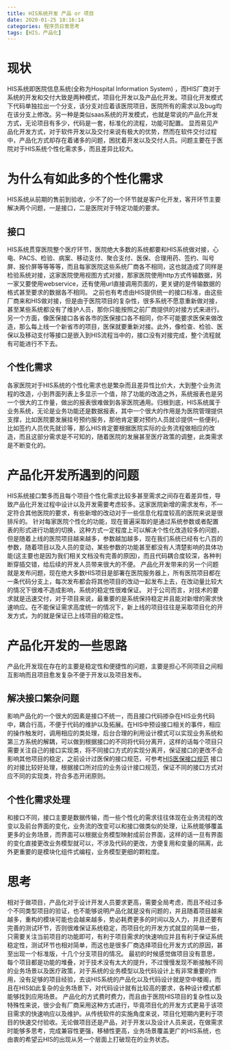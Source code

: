 ```yaml
---
title: HIS系统开发 产品 or 项目
date: 2020-01-25 18:16:14
categories: 程序员日常思考
tags: [HIS，产品化]
---
```

# 现状
HIS系统即医院信息系统(全称为Hospital Information System) ，而HIS厂商对于系统的开发和交付大致是两种模式，项目化开发以及产品化开发。项目化开发模式下代码单独拉出一个分支，该分支对应着该医院项目，医院所有的需求以及bug均在该分支上修改。另一种是类似saas系统的开发模式，也就是常说的产品化开发方式，无论项目有多少，代码是一套，标准化的流程，功能可配置。
显而易见产品化开发方式，对于软件开发以及交付来说有极大的优势，然而在软件交付过程中，产品化方式却存在着诸多的问题，困扰着开发以及交付人员。问题主要在于医院对于HIS系统个性化需求多，而且差异比较大。
<!--more-->
# 为什么有如此多的个性化需求
HIS系统从前期的售前到验收，少不了的一个环节就是客户化开发，客开环节主要解决两个问题，一是接口，二是医院对于特定功能的要求。
## 接口
HIS系统贯穿医院整个医疗环节，医院绝大多数的系统都要和HIS系统做对接，心电、PACS、检验、病案、移动支付、聚合支付、医保、合理用药、签约、叫号屏、报价屏等等等等，而且每家医院这些系统厂商各不相同，这也就造成了同样是检验系统对接，这家医院使用视图方式对接，那家医院使用http方式传输数据，另一家又要使用webservice，还有使用url直接调用页面的，更关键的是传输数据的格式甚至要求的数据各不相同。
之前也有考虑由HIS提供统一的接口标准，由这些厂商来和HIS做对接，但是由于医院项目的复杂性，很多系统不愿意重新做对接，甚至某些系统都没有了维护人员，那你只能按照之前厂商提供的对接方式来进行。另一个方面，像医保接口各省各市的医保接口各不相同，你不可能要求医保来做改造，那么每上线一个新省市的项目，医保就要重新对接。此外，像检查、检验、医保以及移动支付等接口是嵌入到HIS流程当中的，接口没有对接完成，整个流程就有可能进行不下去。
## 个性化需求
各家医院对于HIS系统的个性化需求也是繁杂而且差异性比价大，大到整个业务流程的改造，小到界面列表上多显示一个值，除了功能的改造之外，系统报表也是另一个很大的工作量，做出的报表很难做到各家医院通用。归根到底，HIS系统属于业务系统，无论是业务功能还是数据报表，其中一个很大的作用是为医院管理提供支撑，比如医院要发展挂号预约服务，那他肯定要对预约人员就诊提供一些便利，比如签约人员优先就诊等，那么HIS肯定要根据医院实际的业务流程做相应的改造，而且这部分需求是不可知的，随着医院的发展甚至医疗政策的调整，此类需求是不断变化的。
# 产品化开发所遇到的问题
HIS系统接口繁多而且每个项目个性化需求比较多甚至需求之间存在着差异性，导致产品化开发过程中设计以及开发需要考虑较多。这家医院新增的需求发布，不一定符合其他医院的要求，有些新增的改动对于一些信息化程度较高的医院来说是很排斥的。
针对每家医院个性化的功能，现在普遍采取的是通过系统参数或者配置表的形式进行功能的切换，这种方式一定程度上可以解决个性化改造较多的问题，但是随着上线的医院项目越来越多，参数越加越多，现在我们系统已经有七八百的参数，随着项目以及人员的变动，某些参数的功能甚至都没有人清楚影响的具体功能(这主要也是因为我们相关文档没有完善的原因)，而且代码耦合度较深，各种判断穿插交错，给后续的开发人员带来很大的不便。
产品化开发带来的另一个问题就是发布问题，现在绝大多数HIS项目是部署在医院服务器上，所有医院项目都在一条代码分支上，每次发布都会将其他项目的改动一起发布上去，在改动量比较大的情况下很难不造成影响，系统的稳定性很难保证。
对于公司而言，对技术的要求就是迅速交付，对于项目来说，最重要的是系统保持稳定并且能对新增的需求快速响应。在不能保证需求高度统一的情况下，新上线的项目往往是采取项目化的开发方式，为的就是保证已上线项目的稳定性。
# 产品化开发的一些思路
产品化开发现在存在的主要是稳定性和便捷性的问题，主要是担心不同项目之间相互影响而且项目愈发复杂不便于开发以及项目发布。
## 解决接口繁杂问题
影响产品化的一个很大的因素是接口不统一，而且接口代码掺杂在HIS业务代码中，耦合行高，不便于代码的维护以及拓展。在HIS中预设接口相关的事件，相应的操作触发时，调用相应的类处理，后台合理的利用设计模式可以实现业务系统和第三方系统的解耦，可以做到根据接口的不同将代码分离开，这样的话每个项目只需要关注自己的接口实现类，将不同接口方式的实现分离开，保证接口的更改不会影响其他项目的稳定，之前设计过医保的接口规范，可参考[HIS医保接口规范](https://wrxiang.github.io/2019/09/09/HIS%E5%8C%BB%E4%BF%9D%E6%8E%A5%E5%8F%A3%E8%AE%BE%E8%AE%A1%E8%A7%84%E8%8C%83)
接口的对接比较好处理，根据接口所对应的业务设计接口规范，保证不同的接口方式对应不同的实现类，符合多态开闭原则。
## 个性化需求处理
和接口不同，接口主要是数据传输，而一些个性化的需求往往体现在业务流程的改变以及前台界面的变化，业务流的改变可以和接口做类似的处理，让系统能够覆盖更多的业务场景，而界面可以根据业务模型映射成前台界面，这样的话一旦有界面的变化直接更改业务模型就可以，不涉及代码的更改，方便复用和变量的隔离，此外更重要的是模块化组件式编程，业务模型更细的颗粒度。
# 思考
相对于做项目，产品化对于设计开发人员要求更高，需要全局考虑，而且不经过多个不同类型项目的验证，也不能够说明产品化就是没有问题的，并且随着项目越来越多，重构的模块可能也会越来越多，势必耗费更多的时间以及人力，并且还要有完善的测试环节，否则很难保证系统稳定，而项目化的开发方式就显的简单一些，只需要关注当前项目的功能即可，有利于项目需求的快速响应并且有利于保证系统稳定性，测试环节也相对简单，而这也是很多厂商选择项目化开发方式的原因，甚至出现一个标准版，十几个分支项目的情况。
最初的时候感觉做项目没有意思，每个项目都是功能的堆叠，对于技术没有太大的提升，不过慢慢发现不断接触不同的业务场景以及医疗政策，对于系统的业务模型以及代码设计上有非常重要的作用，没有足够的项目经验，去谈HIS系统的产品化以及代码设计就是空中楼阁，而且在HIS如此复杂的业务场景下，对代码设计就有比较高的要求，各种设计模式都能够找到应用场景。
产品化的方式费时费力，而且由于医院HIS项目的复杂性以及特殊性来说，很少会有厂商采用这种方式进行，毕竟项目化的开发方式更易于该项目需求的快速响应以及维护。从传统软件的实施角度来说，项目化短期内更利于项目的快速交付验收。无论做项目还是产品，对于开发以及设计人员来说，在做需求时能够多思考，完成兼容性更强，移植性更高，业务场景覆盖更广的HIS系统，也由衷的希望云HIS的出现从另一个层面上打破现在的业务状态。
